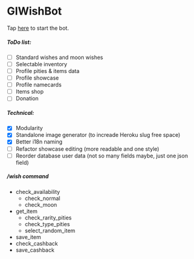 # GIWishBot

Tap [here](https://t.me/GIWishBot) to start the bot.

##### ToDo list:
- [ ] Standard wishes and moon wishes
- [ ] Selectable inventory
- [ ] Profile pities & items data
- [ ] Profile showcase
- [ ] Profile namecards
- [ ] Items shop
- [ ] Donation

##### Technical:
- [x] Modularity
- [x] Standalone image generator (to increade Heroku slug free space)
- [x] Better i18n naming
- [ ] Refactor showcase editing (more readable and one style)
- [ ] Reorder database user data (not so many fields maybe, just one json field)

##### /wish command
- check_availability
    - check_normal
    - check_moon
- get_item
    - check_rarity_pities
    - check_type_pities
    - select_random_item
- save_item
- check_cashback
- save_cashback

##### 